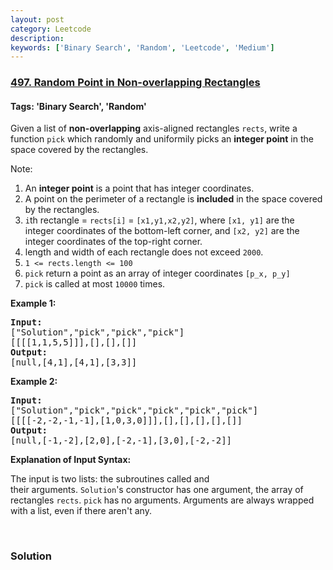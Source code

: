 ```yaml
---
layout: post
category: Leetcode
description: 
keywords: ['Binary Search', 'Random', 'Leetcode', 'Medium']
---
```

### [497. Random Point in Non-overlapping Rectangles](https://leetcode.com/problems/random-point-in-non-overlapping-rectangles)

#### Tags: 'Binary Search', 'Random'

<div class="content__u3I1 question-content__JfgR"><div><p>Given a list of <strong>non-overlapping</strong> axis-aligned rectangles <code>rects</code>, write a function <code>pick</code> which randomly and uniformily picks an <strong>integer point</strong> in the space covered by the rectangles.</p>
<p>Note:</p>
<ol>
<li>An <strong>integer point</strong> is a point that has integer coordinates. </li>
<li>A point on the perimeter of a rectangle is <strong>included</strong> in the space covered by the rectangles. </li>
<li><code>i</code>th rectangle = <code>rects[i]</code> = <code>[x1,y1,x2,y2]</code>, where <code>[x1, y1]</code> are the integer coordinates of the bottom-left corner, and <code>[x2, y2]</code> are the integer coordinates of the top-right corner.</li>
<li>length and width of each rectangle does not exceed <code>2000</code>.</li>
<li><code>1 &lt;= rects.length &lt;= 100</code></li>
<li><code>pick</code> return a point as an array of integer coordinates <code>[p_x, p_y]</code></li>
<li><code>pick</code> is called at most <code>10000</code> times.</li>
</ol>
<div>
<p><strong>Example 1:</strong></p>
<pre><strong>Input: 
</strong><span id="example-input-1-1">["Solution","pick","pick","pick"]
</span><span id="example-input-1-2">[[[[1,1,5,5]]],[],[],[]]</span>
<strong>Output: 
</strong><span id="example-output-1">[null,[4,1],[4,1],[3,3]]</span>
</pre>
<div>
<p><strong>Example 2:</strong></p>
<pre><strong>Input: 
</strong><span id="example-input-2-1">["Solution","pick","pick","pick","pick","pick"]
</span><span id="example-input-2-2">[[[[-2,-2,-1,-1],[1,0,3,0]]],[],[],[],[],[]]</span>
<strong>Output: 
</strong><span id="example-output-2">[null,[-1,-2],[2,0],[-2,-1],[3,0],[-2,-2]]</span></pre>
</div>
<div>
<p><strong>Explanation of Input Syntax:</strong></p>
<p>The input is two lists: the subroutines called and their arguments. <code>Solution</code>'s constructor has one argument, the array of rectangles <code>rects</code>. <code>pick</code> has no arguments. Arguments are always wrapped with a list, even if there aren't any.</p>
</div>
</div>
<div>
<div> </div>
</div>
</div></div>

### Solution
